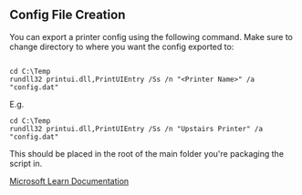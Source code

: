 ## Config File Creation

You can export a printer config using the following command. Make sure to change directory to where you want the config exported to:
```

cd C:\Temp
rundll32 printui.dll,PrintUIEntry /Ss /n "<Printer Name>" /a "config.dat"
```

E.g. 

```
cd C:\Temp
rundll32 printui.dll,PrintUIEntry /Ss /n "Upstairs Printer" /a "config.dat"
```

This should be placed in the root of the main folder you're packaging the script in.

[Microsoft Learn Documentation](https://learn.microsoft.com/en-us/windows-server/administration/windows-commands/rundll32-printui)
